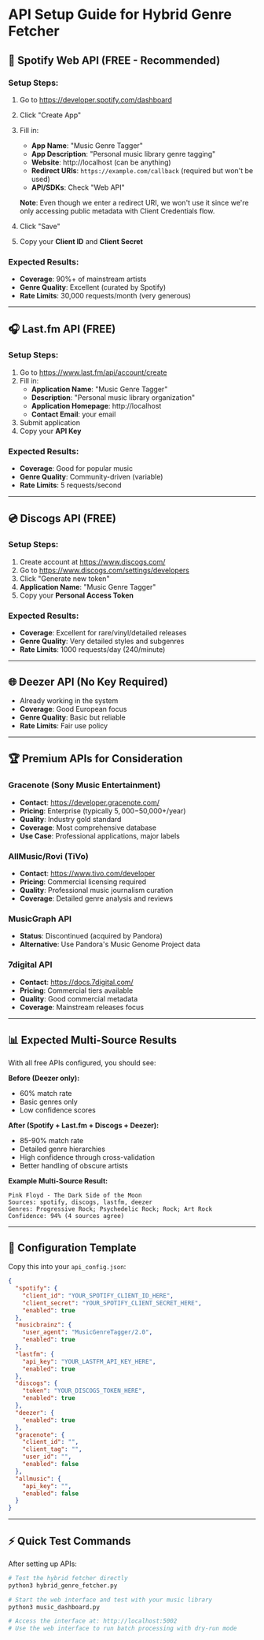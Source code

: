 # API Setup Guide for Hybrid Genre Fetcher

## 🎵 Spotify Web API (FREE - Recommended)

### Setup Steps:
1. Go to https://developer.spotify.com/dashboard
2. Click "Create App"
3. Fill in:
   - **App Name**: "Music Genre Tagger"
   - **App Description**: "Personal music library genre tagging"
   - **Website**: http://localhost (can be anything)
   - **Redirect URIs**: `https://example.com/callback` (required but won't be used)
   - **API/SDKs**: Check "Web API"
   
   **Note**: Even though we enter a redirect URI, we won't use it since we're only accessing public metadata with Client Credentials flow.
4. Click "Save"
5. Copy your **Client ID** and **Client Secret**

### Expected Results:
- **Coverage**: 90%+ of mainstream artists
- **Genre Quality**: Excellent (curated by Spotify)
- **Rate Limits**: 30,000 requests/month (very generous)

---

## 🎧 Last.fm API (FREE)

### Setup Steps:
1. Go to https://www.last.fm/api/account/create
2. Fill in:
   - **Application Name**: "Music Genre Tagger"
   - **Description**: "Personal music library organization"
   - **Application Homepage**: http://localhost
   - **Contact Email**: your email
3. Submit application
4. Copy your **API Key**

### Expected Results:
- **Coverage**: Good for popular music
- **Genre Quality**: Community-driven (variable)
- **Rate Limits**: 5 requests/second

---

## 💿 Discogs API (FREE)

### Setup Steps:
1. Create account at https://www.discogs.com/
2. Go to https://www.discogs.com/settings/developers
3. Click "Generate new token"
4. **Application Name**: "Music Genre Tagger"
5. Copy your **Personal Access Token**

### Expected Results:
- **Coverage**: Excellent for rare/vinyl/detailed releases
- **Genre Quality**: Very detailed styles and subgenres
- **Rate Limits**: 1000 requests/day (240/minute)

---

## 🌐 Deezer API (No Key Required)
- Already working in the system
- **Coverage**: Good European focus
- **Genre Quality**: Basic but reliable
- **Rate Limits**: Fair use policy

---

## 🏆 Premium APIs for Consideration

### Gracenote (Sony Music Entertainment)
- **Contact**: https://developer.gracenote.com/
- **Pricing**: Enterprise (typically $5,000-$50,000+/year)
- **Quality**: Industry gold standard
- **Coverage**: Most comprehensive database
- **Use Case**: Professional applications, major labels

### AllMusic/Rovi (TiVo)
- **Contact**: https://www.tivo.com/developer
- **Pricing**: Commercial licensing required
- **Quality**: Professional music journalism curation
- **Coverage**: Detailed genre analysis and reviews

### MusicGraph API
- **Status**: Discontinued (acquired by Pandora)
- **Alternative**: Use Pandora's Music Genome Project data

### 7digital API
- **Contact**: https://docs.7digital.com/
- **Pricing**: Commercial tiers available
- **Quality**: Good commercial metadata
- **Coverage**: Mainstream releases focus

---

## 📊 Expected Multi-Source Results

With all free APIs configured, you should see:

**Before (Deezer only):**
- 60% match rate
- Basic genres only
- Low confidence scores

**After (Spotify + Last.fm + Discogs + Deezer):**
- 85-90% match rate
- Detailed genre hierarchies
- High confidence through cross-validation
- Better handling of obscure artists

**Example Multi-Source Result:**
```
Pink Floyd - The Dark Side of the Moon
Sources: spotify, discogs, lastfm, deezer
Genres: Progressive Rock; Psychedelic Rock; Rock; Art Rock
Confidence: 94% (4 sources agree)
```

---

## 🔧 Configuration Template

Copy this into your `api_config.json`:

```json
{
  "spotify": {
    "client_id": "YOUR_SPOTIFY_CLIENT_ID_HERE",
    "client_secret": "YOUR_SPOTIFY_CLIENT_SECRET_HERE",
    "enabled": true
  },
  "musicbrainz": {
    "user_agent": "MusicGenreTagger/2.0",
    "enabled": true
  },
  "lastfm": {
    "api_key": "YOUR_LASTFM_API_KEY_HERE",
    "enabled": true
  },
  "discogs": {
    "token": "YOUR_DISCOGS_TOKEN_HERE",
    "enabled": true
  },
  "deezer": {
    "enabled": true
  },
  "gracenote": {
    "client_id": "",
    "client_tag": "",
    "user_id": "",
    "enabled": false
  },
  "allmusic": {
    "api_key": "",
    "enabled": false
  }
}
```

---

## ⚡ Quick Test Commands

After setting up APIs:

```bash
# Test the hybrid fetcher directly
python3 hybrid_genre_fetcher.py

# Start the web interface and test with your music library
python3 music_dashboard.py

# Access the interface at: http://localhost:5002
# Use the web interface to run batch processing with dry-run mode
```